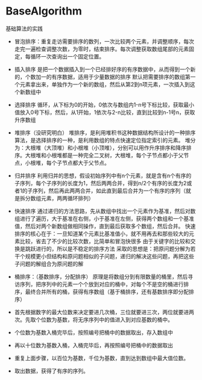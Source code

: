 # BaseAlgorithm
基础算法的实践
* 冒泡排序：重复走访需要排序的数列，一次比较两个元素，并调整顺序，每次走完一遍检查调整次数，为零时，结束排序。每次调整获取数组尾部的元素固定，每循环一次查询出一个固定位置。


* 插入排序
是把一个数据插入到一个已经排好序的有序数据中，从而得到一个新的，个数加一的有序数据，适用于少量数据的排序
默认把需要排序的数组第一个元素拿出来，单独作为一个新的数组，然后从第2到n项元素，一次插入到这个新数组中


* 选择排序
循环，从下标为0的开始，0依次与数组内1-n号下标比较，获取最小值放入0号下标，然后，从1开始，1依次与2-n比较，直到比较到n-1号n，获取升序数组


* 堆排序（没研究明白）
堆排序，是利用堆积书这种数据结构所设计的一种排序算法，是选择排序的一种，是利用数组的特点快速定位指定索引的元素。
堆分为：大根堆（大顶堆）和小根堆（小顶堆），分别可以用作升序排序和降序排序。大根堆和小根堆都是一种完全二叉树，大根堆，每个子节点都小于父节点，小根堆，每个子节点都大于父节点。



* 归并排序
利用归并的思想，假设初始序列中有n个元素，就是含有n个有序的子序列，每个子序列的长度为1，然后两两合并，得到n/2个有序的长度为2或者1的子序列，然后再此两两合并，如此直到最后合并为一个有序的序列（就是拆分数组元素，两两循环排列）


* 快速排序
通过递归的方法思路，先从数组中找出一个元素作为基准，然后对数组进行了遍历，大于基准在右侧，小于基准在左侧，获得两个数组和一个基准值，然后对两个新数组做相同操作，直到最后获取多个数组，然后合并。
快速排序的核心在于：一旦知道某个元素比基准值小，就不用再去和那些较大的元素比较，省去了不少的比较次数，比简单和冒泡快很多
由于关键字的比较和交换是跳跃进行的，所以是不稳定的排序方法
采取的思想是：把原问题分解为若干个规模更小但结构和原问题相似的子问题，递归的解决这些问题，再把这些子问题的解组合为原问题的解


* 桶排序：（基数排序，分配排序）
原理是将数组分到有限数量的桶里，然后寻访序列，把序列中的元素一个个放到对应的桶中，对每个不是空的桶进行排序，最终合并所有的桶，获得有序数组（基于桶排序，还有基数排序即分配排序）
* 首先根据数字的最大位数来决定要进几次桶，三位就要进三次，两位就要进两次。先取个位数为基数，将无序序列中的值进入到对应基数的桶中。
* 个位数为基数入桶完毕后，按照编号把桶中的数据取出，存入数组中
* 再以十位数为基数入桶，入桶完毕后，再按照编号把桶中的数据取出
* 重复上面步骤，以百位为基数，千位为基数，直到达到数组中最大值位数。
* 取出数据，获得了有序的序列。
